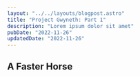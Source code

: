 ```yaml
---
layout: "../../layouts/blogpost.astro"
title: "Project Gwyneth: Part 1"
description: "Lorem ipsum dolor sit amet"
pubDate: "2022-11-26"
updatedDate: "2022-11-26"
---
```


## A Faster Horse
